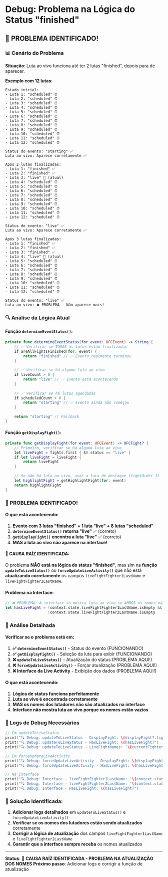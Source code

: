 # Debug: Problema na Lógica do Status "finished"

## 🚨 **PROBLEMA IDENTIFICADO!**

### **📊 Cenário do Problema**

**Situação**: Luta ao vivo funciona até ter 2 lutas "finished", depois para de aparecer.

**Exemplo com 12 lutas**:
```
Estado inicial:
- Luta 1: "scheduled" ⏰
- Luta 2: "scheduled" ⏰
- Luta 3: "scheduled" ⏰
- Luta 4: "scheduled" ⏰
- Luta 5: "scheduled" ⏰
- Luta 6: "scheduled" ⏰
- Luta 7: "scheduled" ⏰
- Luta 8: "scheduled" ⏰
- Luta 9: "scheduled" ⏰
- Luta 10: "scheduled" ⏰
- Luta 11: "scheduled" ⏰
- Luta 12: "scheduled" ⏰

Status do evento: "starting" ✅
Luta ao vivo: Aparece corretamente ✅
```

```
Após 2 lutas finalizadas:
- Luta 1: "finished" ✅
- Luta 2: "finished" ✅
- Luta 3: "live" 🔴 (atual)
- Luta 4: "scheduled" ⏰
- Luta 5: "scheduled" ⏰
- Luta 6: "scheduled" ⏰
- Luta 7: "scheduled" ⏰
- Luta 8: "scheduled" ⏰
- Luta 9: "scheduled" ⏰
- Luta 10: "scheduled" ⏰
- Luta 11: "scheduled" ⏰
- Luta 12: "scheduled" ⏰

Status do evento: "live" ✅
Luta ao vivo: Aparece corretamente ✅
```

```
Após 3 lutas finalizadas:
- Luta 1: "finished" ✅
- Luta 2: "finished" ✅
- Luta 3: "finished" ✅
- Luta 4: "live" 🔴 (atual)
- Luta 5: "scheduled" ⏰
- Luta 6: "scheduled" ⏰
- Luta 7: "scheduled" ⏰
- Luta 8: "scheduled" ⏰
- Luta 9: "scheduled" ⏰
- Luta 10: "scheduled" ⏰
- Luta 11: "scheduled" ⏰
- Luta 12: "scheduled" ⏰

Status do evento: "live" ✅
Luta ao vivo: ❌ PROBLEMA - Não aparece mais!
```

### **🔍 Análise da Lógica Atual**

#### **Função `determineEventStatus()`:**
```swift
private func determineEventStatus(for event: UFCEvent) -> String {
    // ✅ Verificar se TODAS as lutas estão finalizadas
    if areAllFightsFinished(for: event) {
        return "finished" // ✅ Evento realmente terminou
    }
    
    // ✅ Verificar se há alguma luta ao vivo
    if liveCount > 0 {
        return "live" // ✅ Evento está acontecendo
    }
    
    // ✅ Verificar se há lutas agendadas
    if scheduledCount > 0 {
        return "starting" // ✅ Evento ainda não começou
    }
    
    return "starting" // Fallback
}
```

#### **Função `getDisplayFight()`:**
```swift
private func getDisplayFight(for event: UFCEvent) -> UFCFight? {
    // Primeiro, verificar se há alguma luta ao vivo
    let liveFight = fights.first { $0.status == "live" }
    if let liveFight = liveFight {
        return liveFight
    }
    
    // Se não há luta ao vivo, usar a luta de destaque (fightOrder 1)
    let highlightFight = getHighlightFight(for: event)
    return highlightFight
}
```

### **🚨 PROBLEMA IDENTIFICADO!**

#### **O que está acontecendo:**

1. **Evento com 3 lutas "finished" + 1 luta "live" + 8 lutas "scheduled"**
2. **`determineEventStatus()` retorna "live"** ✅ (correto)
3. **`getDisplayFight()` encontra a luta "live"** ✅ (correto)
4. **MAS a luta ao vivo não aparece na interface!**

#### **🚨 CAUSA RAÍZ IDENTIFICADA:**

O problema **NÃO está na lógica do status "finished"**, mas sim na **função `updateToLiveStatus()`** ou **`forceUpdateLiveActivity()`** que não está **atualizando corretamente** os campos `liveFightFighter1LastName` e `liveFightFighter2LastName`.

#### **Problema na Interface:**
```swift
// ❌ PROBLEMA: A interface só mostra luta ao vivo se AMBOS os nomes não estiverem vazios
let hasLiveFight = !context.state.liveFightFighter1LastName.isEmpty && 
                   !context.state.liveFightFighter2LastName.isEmpty
```

### **🔧 Análise Detalhada**

#### **Verificar se o problema está em:**

1. **✅ `determineEventStatus()`** - Status do evento (FUNCIONANDO)
2. **✅ `getDisplayFight()`** - Seleção da luta para exibir (FUNCIONANDO)
3. **❌ `updateToLiveStatus()`** - Atualização do status (PROBLEMA AQUI!)
4. **❌ `forceUpdateLiveActivity()`** - Forçar atualização (PROBLEMA AQUI!)
5. **❌ Interface da Live Activity** - Exibição dos dados (PROBLEMA AQUI!)

#### **O que está acontecendo:**

1. **Lógica de status funciona perfeitamente**
2. **Luta ao vivo é encontrada corretamente**
3. **MAS os nomes dos lutadores não são atualizados na interface**
4. **Interface não mostra luta ao vivo porque os nomes estão vazios**

### **📝 Logs de Debug Necessários**

```swift
// Em updateToLiveStatus
print("🔍 Debug: updateToLiveStatus - DisplayFight: \(displayFight?.fighter1.name ?? "") vs \(displayFight?.fighter2.name ?? "")")
print("🔍 Debug: updateToLiveStatus - HasLiveFight: \(hasLiveFight)")
print("🔍 Debug: updateToLiveStatus - LiveFightNames: '\(currentFighter1LastName)' vs '\(currentFighter2LastName)'")

// Em forceUpdateLiveActivity
print("🔍 Debug: forceUpdateLiveActivity - DisplayFight: \(displayFight?.fighter1.name ?? "") vs \(displayFight?.fighter2.name ?? "")")
print("🔍 Debug: forceUpdateLiveActivity - HasLiveFight: \(hasLiveFight)")

// Na interface
print("🔍 Debug: Interface - liveFightFighter1LastName: '\(context.state.liveFightFighter1LastName)'")
print("🔍 Debug: Interface - liveFightFighter2LastName: '\(context.state.liveFightFighter2LastName)'")
print("🔍 Debug: Interface - HasLiveFight: \(hasLiveFight)")
```

### **🔧 Solução Identificada:**

1. **Adicionar logs detalhados** em `updateToLiveStatus()` e `forceUpdateLiveActivity()`
2. **Verificar se os nomes dos lutadores estão sendo atualizados** corretamente
3. **Corrigir a lógica de atualização** dos campos `liveFightFighter1LastName` e `liveFightFighter2LastName`
4. **Garantir que a interface sempre receba** os nomes atualizados

---

**Status**: 🚨 **CAUSA RAÍZ IDENTIFICADA - PROBLEMA NA ATUALIZAÇÃO DOS NOMES**
**Próximo passo**: Adicionar logs e corrigir a função de atualização
